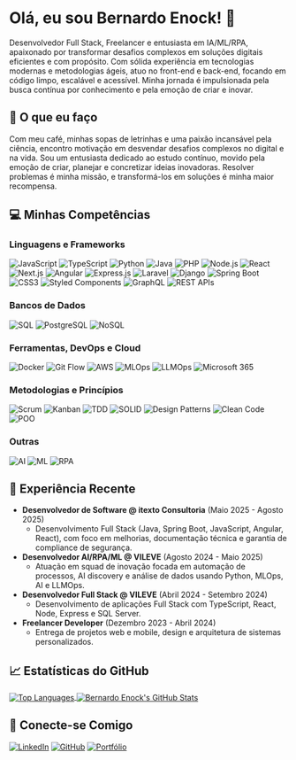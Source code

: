 # Olá, eu sou Bernardo Enock! 👋

Desenvolvedor Full Stack, Freelancer e entusiasta em IA/ML/RPA, apaixonado por transformar desafios complexos em soluções digitais eficientes e com propósito. Com sólida experiência em tecnologias modernas e metodologias ágeis, atuo no front-end e back-end, focando em código limpo, escalável e acessível. Minha jornada é impulsionada pela busca contínua por conhecimento e pela emoção de criar e inovar.

## 🌟 O que eu faço

Com meu café, minhas sopas de letrinhas e uma paixão incansável pela ciência, encontro motivação em desvendar desafios complexos no digital e na vida. Sou um entusiasta dedicado ao estudo contínuo, movido pela emoção de criar, planejar e concretizar ideias inovadoras. Resolver problemas é minha missão, e transformá-los em soluções é minha maior recompensa.

## 💻 Minhas Competências

### Linguagens e Frameworks
![JavaScript](https://img.shields.io/badge/JavaScript-F7DF1E?style=for-the-badge&logo=javascript&logoColor=black)
![TypeScript](https://img.shields.io/badge/TypeScript-007ACC?style=for-the-badge&logo=typescript&logoColor=white)
![Python](https://img.shields.io/badge/Python-3776AB?style=for-the-badge&logo=python&logoColor=white)
![Java](https://img.shields.io/badge/Java-007396?style=for-the-badge&logo=java&logoColor=white)
![PHP](https://img.shields.io/badge/PHP-777BB4?style=for-the-badge&logo=php&logoColor=white)
![Node.js](https://img.shields.io/badge/Node.js-339933?style=for-the-badge&logo=nodedotjs&logoColor=white)
![React](https://img.shields.io/badge/React-61DAFB?style=for-the-badge&logo=react&logoColor=black)
![Next.js](https://img.shields.io/badge/Next.js-000000?style=for-the-badge&logo=nextdotjs&logoColor=white)
![Angular](https://img.shields.io/badge/Angular-DD0031?style=for-the-badge&logo=angular&logoColor=white)
![Express.js](https://img.shields.io/badge/Express.js-000000?style=for-the-badge&logo=express&logoColor=white)
![Laravel](https://img.shields.io/badge/Laravel-FF2D20?style=for-the-badge&logo=laravel&logoColor=white)
![Django](https://img.shields.io/badge/Django-092E20?style=for-the-badge&logo=django&logoColor=white)
![Spring Boot](https://img.shields.io/badge/Spring_Boot-6DB33F?style=for-the-badge&logo=spring-boot&logoColor=white)
![CSS3](https://img.shields.io/badge/CSS3-1572B6?style=for-the-badge&logo=css3&logoColor=white)
![Styled Components](https://img.shields.io/badge/Styled_Components-DB7093?style=for-the-badge&logo=styled-components&logoColor=white)
![GraphQL](https://img.shields.io/badge/GraphQL-E10098?style=for-the-badge&logo=graphql&logoColor=white)
![REST APIs](https://img.shields.io/badge/REST_APIs-007ACC?style=for-the-badge&logo=apim&logoColor=white)

### Bancos de Dados
![SQL](https://img.shields.io/badge/SQL-4479A1?style=for-the-badge&logo=postgresql&logoColor=white)
![PostgreSQL](https://img.shields.io/badge/PostgreSQL-316192?style=for-the-badge&logo=postgresql&logoColor=white)
![NoSQL](https://img.shields.io/badge/NoSQL-47A248?style=for-the-badge&logo=mongodb&logoColor=white)

### Ferramentas, DevOps e Cloud
![Docker](https://img.shields.io/badge/Docker-2496ED?style=for-the-badge&logo=docker&logoColor=white)
![Git Flow](https://img.shields.io/badge/Git_Flow-F05033?style=for-the-badge&logo=git&logoColor=white)
![AWS](https://img.shields.io/badge/AWS-232F3E?style=for-the-badge&logo=amazon-aws&logoColor=white)
![MLOps](https://img.shields.io/badge/MLOps-FF6B00?style=for-the-badge&logo=databricks&logoColor=white)
![LLMOps](https://img.shields.io/badge/LLMOps-FFC107?style=for-the-badge&logo=openai&logoColor=black)
![Microsoft 365](https://img.shields.io/badge/Microsoft_365-0078D4?style=for-the-badge&logo=microsoft-365&logoColor=white)

### Metodologias e Princípios
![Scrum](https://img.shields.io/badge/Scrum-00A2E8?style=for-the-badge&logo=scrumalliance&logoColor=white)
![Kanban](https://img.shields.io/badge/Kanban-008B8B?style=for-the-badge&logo=trello&logoColor=white)
![TDD](https://img.shields.io/badge/TDD-006400?style=for-the-badge&logo=jest&logoColor=white)
![SOLID](https://img.shields.io/badge/SOLID-4B0082?style=for-the-badge&logo=cplusplus&logoColor=white)
![Design Patterns](https://img.shields.io/badge/Design_Patterns-8B0000?style=for-the-badge&logo=visualstudiocode&logoColor=white)
![Clean Code](https://img.shields.io/badge/Clean_Code-000000?style=for-the-badge&logo=cleancode&logoColor=white)
![POO](https://img.shields.io/badge/POO-5C2D91?style=for-the-badge&logo=java&logoColor=white)

### Outras
![AI](https://img.shields.io/badge/AI-FF69B4?style=for-the-badge&logo=openai&logoColor=white)
![ML](https://img.shields.io/badge/ML-4285F4?style=for-the-badge&logo=tensorflow&logoColor=white)
![RPA](https://img.shields.io/badge/RPA-000080?style=for-the-badge&logo=uipath&logoColor=white)

## 🚀 Experiência Recente

* **Desenvolvedor de Software @ itexto Consultoria** (Maio 2025 - Agosto 2025)
    * Desenvolvimento Full Stack (Java, Spring Boot, JavaScript, Angular, React), com foco em melhorias, documentação técnica e garantia de compliance de segurança.
* **Desenvolvedor AI/RPA/ML @ VILEVE** (Agosto 2024 - Maio 2025)
    * Atuação em squad de inovação focada em automação de processos, AI discovery e análise de dados usando Python, MLOps, AI e LLMOps.
* **Desenvolvedor Full Stack @ VILEVE** (Abril 2024 - Setembro 2024)
    * Desenvolvimento de aplicações Full Stack com TypeScript, React, Node, Express e SQL Server.
* **Freelancer Developer** (Dezembro 2023 - Abril 2024)
    * Entrega de projetos web e mobile, design e arquitetura de sistemas personalizados.

## &#x1f4c8; Estatísticas do GitHub

<a href="https://github.com/bernardoenock/bernardoenock">
  <img align="center" src="https://github-readme-stats.vercel.app/api/top-langs/?username=bernardoenock&hide=java,tex&title_color=ffffff&text_color=c9cacc&icon_color=2bbc8a&bg_color=1d1f21&langs_count=5" alt="Top Languages" />
</a>
<a href="https://github.com/bernardoenock/bernardoenock">
  <img align="center" src="https://github-readme-stats.vercel.app/api?username=bernardoenock&show_icons=true&line_height=27&count_private=true&title_color=ffffff&text_color=c9cacc&icon_color=2bbc8a&bg_color=1d1f21" alt="Bernardo Enock's GitHub Stats" />
</a>

## 🔗 Conecte-se Comigo

[![LinkedIn](https://img.shields.io/badge/LinkedIn-0077B5?style=for-the-badge&logo=linkedin&logoColor=white)](https://www.linkedin.com/in/bernardoenock)
[![GitHub](https://img.shields.io/badge/GitHub-100000?style=for-the-badge&logo=github&logoColor=white)](https://github.com/bernardoenock)
[![Portfólio](https://img.shields.io/badge/Portfólio-FF5722?style=for-the-badge&logo=vercel&logoColor=white)](https://portifolio-bernardoenock.vercel.app)

